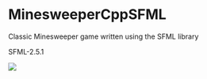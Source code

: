 # MinesweeperCppSFML
Classic Minesweeper game written using the SFML library

SFML-2.5.1

![](https://imgur.com/QGXCnn4.png)
